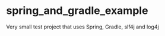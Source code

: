 spring_and_gradle_example
=========================

Very small test project that uses Spring, Gradle, slf4j and log4j
